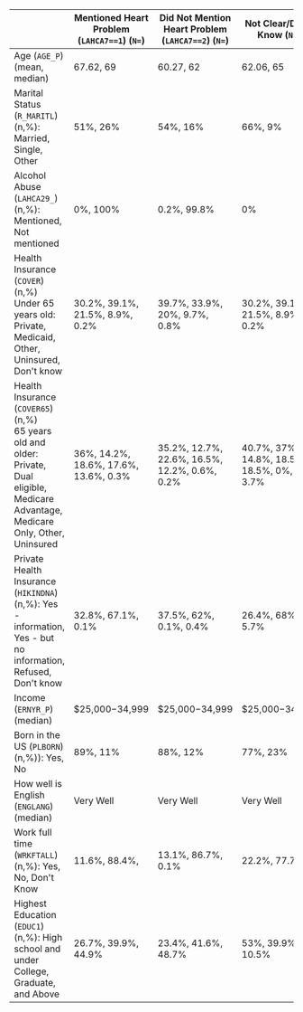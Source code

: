 |                                                              | Mentioned Heart Problem (`LAHCA7==1`) (`N=`) | Did Not Mention Heart Problem (`LAHCA7==2`) (`N=`) | Not Clear/Don't Know (`N=`)               |
| ------------------------------------------------------------ | -------------------------------------------- | -------------------------------------------------- | ----------------------------------------- |
| Age (`AGE_P`) (mean, median)                                 | 67.62, 69                                    | 60.27, 62                                          | 62.06, 65                                 |
| Marital Status (`R_MARITL`)(n,%): Married, Single, Other     | 51%, 26%                                     | 54%, 16%                                           | 66%, 9%                                   |
| Alcohol Abuse (`LAHCA29_`)(n,%): Mentioned, Not mentioned    | 0%, 100%                                     | 0.2%, 99.8%                                        | 0%                                        |
| Health Insurance (`COVER`)(n,%) <br>Under 65 years old: Private, Medicaid, Other, Uninsured, Don't know | 30.2%, 39.1%, 21.5%, 8.9%, 0.2%              | 39.7%, 33.9%, 20%, 9.7%, 0.8%                      | 30.2%, 39.1%, 21.5%, 8.9%, 0.2%           |
| Health Insurance (`COVER65`)(n,%)<br>65 years old and older: Private, Dual eligible, Medicare Advantage, Medicare Only, Other, Uninsured | 36%, 14.2%, 18.6%, 17.6%, 13.6%, 0.3%        | 35.2%, 12.7%, 22.6%, 16.5%, 12.2%, 0.6%, 0.2%      | 40.7%, 37%, 14.8%, 18.5%, 18.5%, 0%, 3.7% |
| Private Health Insurance (`HIKINDNA`)(n,%): Yes - information, Yes - but no information, Refused, Don't know | 32.8%, 67.1%, 0.1%                           | 37.5%, 62%, 0.1%, 0.4%                             | 26.4%, 68%, 5.7%                          |
| Income (`ERNYR_P`)(median)                                   | $25,000−34,999                               | $25,000−34,999                                     | $25,000−34,999                            |
| Born in the US (`PLBORN`)(n,%)): Yes, No                     | 89%, 11%                                     | 88%, 12%                                           | 77%, 23%                                  |
| How well is English (`ENGLANG`)(median)                      | Very Well                                    | Very Well                                          | Very Well                                 |
| Work full time (`WRKFTALL`)(n,%): Yes, No, Don't Know        | 11.6%, 88.4%,                                | 13.1%, 86.7%, 0.1%                                 | 22.2%, 77.7%                              |
| Highest Education (`EDUC1`)(n,%): High school and under College, Graduate, and Above | 26.7%, 39.9%, 44.9%                          | 23.4%, 41.6%, 48.7%                                | 53%, 39.9%, 10.5%                         |
